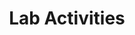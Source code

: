 ---
layout: page
title: Lab Activities
nav: true
dropdown: true
children: 
    - title: tech-writing seminar
      permalink: /tech-writing/
    - title: meeting
      permalink: /meeting
    - title: women in science
      permalink: /wins
---